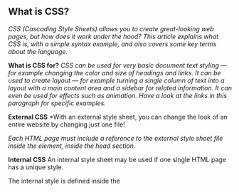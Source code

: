## What is CSS?
*CSS (Cascading Style Sheets) allows you to create great-looking web pages, but how does it work under the hood? This article explains what CSS is, with a simple syntax example, and also covers some key terms about the language.*

**What is CSS for?**
*CSS can be used for very basic document text styling — for example changing the color and size of headings and links. It can be used to create layout — for example turning a single column of text into a layout with a main content area and a sidebar for related information. It can even be used for effects such as animation. Have a look at the links in this paragraph for specific examples.*

**External CSS**
*With an external style sheet, you can change the look of an entire website by changing just one file!

*Each HTML page must include a reference to the external style sheet file inside the <link> element, inside the head section.*

**Internal CSS**
An internal style sheet may be used if one single HTML page has a unique style.

The internal style is defined inside the <style> element, inside the head section.

**CSS reference**
Use this CSS reference to browse an alphabetical index of all of the standard CSS properties, pseudo-classes, pseudo-elements, data types, functional notations and at-rules. You can also browse key CSS concepts and a list of selectors organized by type. Also included is a brief DOM-CSS / CSSOM reference.

For a beginner-level introduction to the syntax of selectors, see our guide on CSS Selectors. Be aware that any syntax error in a rule definition invalidates the entire rule. Invalid rules are ignored by the browser. Note that CSS rule definitions are entirely (ASCII) text-based, whereas DOM-CSS / CSSOM (the rule management system) is object-based

